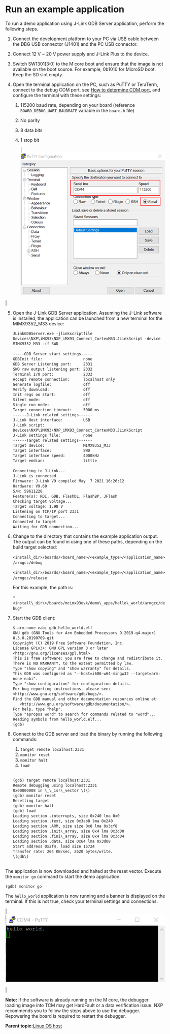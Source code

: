 # Run an example application

To run a demo application using J-Link GDB Server application, perform the following steps.

1.  Connect the development platform to your PC via USB cable between the DBG USB connector \(J1401\) and the PC USB connector.
2.  Connect 12 V ~ 20 V power supply and J-Link Plus to the device.

3.  Switch SW1301\[3:0\] to the M core boot and ensure that the image is not available on the boot source. For example, 0b1010 for MicroSD boot. Keep the SD slot empty.
4.  Open the terminal application on the PC, such as PuTTY or TeraTerm, connect to the debug COM port, see [How to determine COM port](how_to_determine_com_port.md#), and configure the terminal with these settings:
    1.  115200 baud rate, depending on your board \(reference `BOARD_DEBUG_UART_BAUDRATE` variable in the `board.h` file\)
    2.  No parity
    3.  8 data bits
    4.  1 stop bit

        |![](../images/terminal_putty_configurations.png "Terminal (PuTTY) configurations")

|

5.  Open the J-Link GDB Server application. Assuming the J-Link software is installed, the application can be launched from a new terminal for the MIMX9352\_M33 device:

    ```
    JLinkGDBServer.exe -jlinkscriptfile Devices\NXP\iMX93\NXP_iMX93_Connect_CortexM33.JLinkScript -device MIMX9352_M33 -if SWD
    
    -----GDB Server start settings-----
    GDBInit file:                  none
    GDB Server Listening port:     2331
    SWO raw output listening port: 2332
    Terminal I/O port:             2333
    Accept remote connection:      localhost only
    Generate logfile:              off
    Verify download:               off
    Init regs on start:            off
    Silent mode:                   off
    Single run mode:               off
    Target connection timeout:     5000 ms
    ------J-Link related settings------
    J-Link Host interface:         USB
    J-Link script:                 Devices\NXP\iMX93\NXP_iMX93_Connect_CortexM33.JLinkScript
    J-Link settings file:          none
    ------Target related settings------
    Target device:                 MIMX9352_M33
    Target interface:              SWD
    Target interface speed:        4000kHz
    Target endian:                 little
    
    Connecting to J-Link...
    J-Link is connected.
    Firmware: J-Link V9 compiled May  7 2021 16:26:12
    Hardware: V9.60
    S/N: 59611220
    Feature(s): RDI, GDB, FlashDL, FlashBP, JFlash
    Checking target voltage...
    Target voltage: 1.98 V
    Listening on TCP/IP port 2331
    Connecting to target...
    Connected to target
    Waiting for GDB connection...
    ```

6.  Change to the directory that contains the example application output. The output can be found in using one of these paths, depending on the build target selected:

    `<install_dir>/boards/<board_name>/<example_type>/<application_name>/armgcc/debug`

    `<install_dir>/boards/<board_name>/<example_type>/<application_name>/armgcc/release`

    For this example, the path is:

    `*<install\_dir\>/boards/mcimx93evk/demo\_apps/hello\_world/armgcc/debug*`

7.  Start the GDB client:

    ```
    $ arm-none-eabi-gdb hello_world.elf
    GNU gdb (GNU Tools for Arm Embedded Processors 9-2019-q4-major) 8.3.0.20190709-git
    Copyright (C) 2019 Free Software Foundation, Inc.
    License GPLv3+: GNU GPL version 3 or later <http://gnu.org/licenses/gpl.html>
    This is free software: you are free to change and redistribute it.
    There is NO WARRANTY, to the extent permitted by law.
    Type "show copying" and "show warranty" for details.
    This GDB was configured as "--host=i686-w64-mingw32 --target=arm-none-eabi".
    Type "show configuration" for configuration details.
    For bug reporting instructions, please see:
    <http://www.gnu.org/software/gdb/bugs/>.
    Find the GDB manual and other documentation resources online at:
       <http://www.gnu.org/software/gdb/documentation/>.
    For help, type "help".
    Type "apropos word" to search for commands related to "word"...
    Reading symbols from hello_world.elf...
    (gdb)
    ```

8.  Connect to the GDB server and load the binary by running the following commands:

    1.  `target remote localhost:2331`
    2.  `monitor reset`
    3.  `monitor halt`
    4.  `load`
    ```
    
    (gdb) target remote localhost:2331
    Remote debugging using localhost:2331
    0x00000008 in \_\_isr\_vector \(\)
    (gdb) monitor reset
    Resetting target
    (gdb) monitor halt
    (gdb) load
    Loading section .interrupts, size 0x240 lma 0x0
    Loading section .text, size 0x3ab8 lma 0x240
    Loading section .ARM, size size 0x8 lma 0x3cf8
    Loading section .init\_array, size 0x4 lma 0x3d00
    Loading section .fini\_array, size 0x4 lma 0x3d04
    Loading section .data, size 0x64 lma 0x3d08
    Start address 0x2f4, load size 15724
    Transfer rate: 264 KB/sec, 2620 bytes/write.
    \(gdb\)
    
    
    ```


The application is now downloaded and halted at the reset vector. Execute the `monitor go` command to start the demo application.

```
(gdb) monitor go
```

The `hello_world` application is now running and a banner is displayed on the terminal. If this is not true, check your terminal settings and connections.

|![](../images/text_display_hello_world_demo.png "Text display of the hello_world demo")

|

**Note:** If the software is already running on the M core, the debugger loading image into TCM may get HardFault or a data verification issue. NXP recommends you to follow the steps above to use the debugger. Repowering the board is required to restart the debugger.

**Parent topic:**[Linux OS host](../topics/linux_os_host.md)

